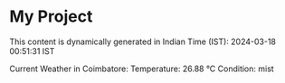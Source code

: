 # My Project

This content is dynamically generated in Indian Time (IST): 2024-03-18 00:51:31 IST


Current Weather in Coimbatore:
Temperature: 26.88 °C
Condition: mist
